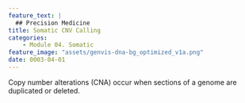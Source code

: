 ```yaml
---
feature_text: |
  ## Precision Medicine
title: Somatic CNV Calling
categories:
    - Module 04. Somatic
feature_image: "assets/genvis-dna-bg_optimized_v1a.png"
date: 0003-04-01
---
```


Copy number alterations (CNA) occur when sections of a genome are duplicated or deleted.
